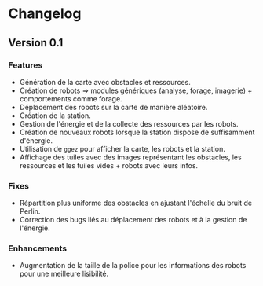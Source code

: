 # Changelog

## Version 0.1

### Features
- Génération de la carte avec obstacles et ressources.
- Création de robots => modules génériques (analyse, forage, imagerie) + comportements comme forage.
- Déplacement des robots sur la carte de manière aléatoire.
- Création de la station.
- Gestion de l'énergie et de la collecte des ressources par les robots.
- Création de nouveaux robots lorsque la station dispose de suffisamment d'énergie.
- Utilisation de `ggez` pour afficher la carte, les robots et la station.
- Affichage des tuiles avec des images représentant les obstacles, les ressources et les tuiles vides + robots avec leurs infos.

### Fixes
- Répartition plus uniforme des obstacles en ajustant l'échelle du bruit de Perlin.
- Correction des bugs liés au déplacement des robots et à la gestion de l'énergie.

### Enhancements
- Augmentation de la taille de la police pour les informations des robots pour une meilleure lisibilité.